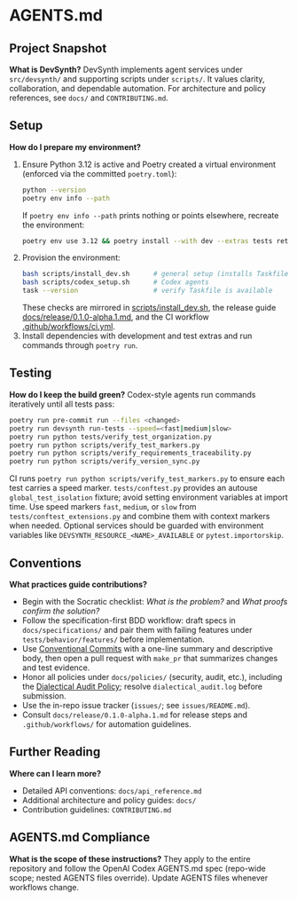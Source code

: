 # AGENTS.md

## Project Snapshot

**What is DevSynth?**
DevSynth implements agent services under `src/devsynth/` and supporting scripts under `scripts/`. It values clarity, collaboration, and dependable automation. For architecture and policy references, see `docs/` and `CONTRIBUTING.md`.

## Setup

**How do I prepare my environment?**
1. Ensure Python 3.12 is active and Poetry created a virtual environment (enforced via the committed `poetry.toml`):
   ```bash
   python --version
   poetry env info --path
   ```
   If `poetry env info --path` prints nothing or points elsewhere, recreate the environment:
   ```bash
   poetry env use 3.12 && poetry install --with dev --extras tests retrieval chromadb api
   ```
2. Provision the environment:
   ```bash
   bash scripts/install_dev.sh      # general setup (installs Taskfile if needed)
   bash scripts/codex_setup.sh      # Codex agents
   task --version                   # verify Taskfile is available
   ```
   These checks are mirrored in [scripts/install_dev.sh](scripts/install_dev.sh),
   the release guide [docs/release/0.1.0-alpha.1.md](docs/release/0.1.0-alpha.1.md),
   and the CI workflow [.github/workflows/ci.yml](.github/workflows/ci.yml).
3. Install dependencies with development and test extras and run commands through `poetry run`.

## Testing

**How do I keep the build green?**
Codex-style agents run commands iteratively until all tests pass:
```bash
poetry run pre-commit run --files <changed>
poetry run devsynth run-tests --speed=<fast|medium|slow>
poetry run python tests/verify_test_organization.py
poetry run python scripts/verify_test_markers.py
poetry run python scripts/verify_requirements_traceability.py
poetry run python scripts/verify_version_sync.py
```
CI runs `poetry run python scripts/verify_test_markers.py` to ensure each test carries a speed marker.
`tests/conftest.py` provides an autouse `global_test_isolation` fixture; avoid setting environment variables at import time. Use speed markers `fast`, `medium`, or `slow` from `tests/conftest_extensions.py` and combine them with context markers when needed. Optional services should be guarded with environment variables like `DEVSYNTH_RESOURCE_<NAME>_AVAILABLE` or `pytest.importorskip`.

## Conventions

**What practices guide contributions?**
- Begin with the Socratic checklist: *What is the problem?* and *What proofs confirm the solution?*
- Follow the specification-first BDD workflow: draft specs in `docs/specifications/` and pair them with failing features under `tests/behavior/features/` before implementation.
- Use [Conventional Commits](https://www.conventionalcommits.org/) with a one-line summary and descriptive body, then open a pull request with `make_pr` that summarizes changes and test evidence.
- Honor all policies under `docs/policies/` (security, audit, etc.), including the [Dialectical Audit Policy](docs/policies/dialectical_audit.md); resolve `dialectical_audit.log` before submission.
- Use the in-repo issue tracker (`issues/`; see `issues/README.md`).
- Consult `docs/release/0.1.0-alpha.1.md` for release steps and `.github/workflows/` for automation guidelines.

## Further Reading

**Where can I learn more?**
- Detailed API conventions: `docs/api_reference.md`
- Additional architecture and policy guides: `docs/`
- Contribution guidelines: `CONTRIBUTING.md`

## AGENTS.md Compliance

**What is the scope of these instructions?**
They apply to the entire repository and follow the OpenAI Codex AGENTS.md spec (repo-wide scope; nested AGENTS files override). Update AGENTS files whenever workflows change.
